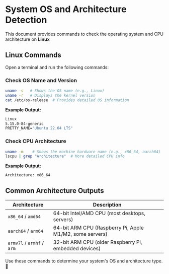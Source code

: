 # System OS and Architecture Detection

This document provides commands to check the operating system and CPU architecture on **Linux**

## Linux Commands
Open a terminal and run the following commands:

### **Check OS Name and Version**
```sh
uname -s   # Shows the OS name (e.g., Linux)
uname -r   # Displays the kernel version
cat /etc/os-release  # Provides detailed OS information
```
**Example Output:**
```cmd
Linux
5.15.0-84-generic
PRETTY_NAME="Ubuntu 22.04 LTS"
```

### **Check CPU Architecture**
```sh
uname -m    # Shows the machine hardware name (e.g., x86_64, aarch64)
lscpu | grep "Architecture"  # More detailed CPU info
```
**Example Output:**
```
Architecture: x86_64
```

## Common Architecture Outputs

| Architecture | Description |
|-------------|------------|
| `x86_64` / `amd64` | 64-bit Intel/AMD CPU (most desktops, servers) |
| `aarch64` / `arm64` | 64-bit ARM CPU (Raspberry Pi, Apple M1/M2, some servers) |
| `armv7l` / `armhf` / `arm` | 32-bit ARM CPU (older Raspberry Pi, embedded devices) |

Use these commands to determine your system's OS and architecture type. 🚀

